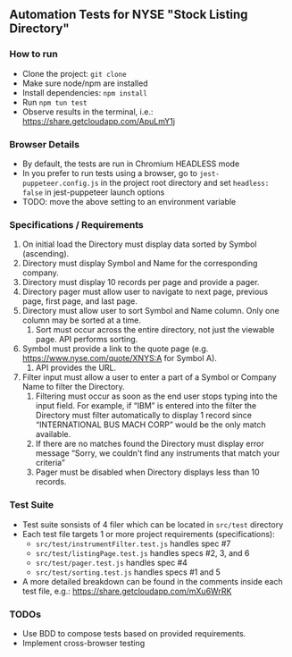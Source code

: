 ## Automation Tests for NYSE "Stock Listing Directory"

### How to run
- Clone the project: ```git clone```
- Make sure node/npm are installed
- Install dependencies: ```npm install```
- Run ```npm tun test```
- Observe results in the terminal, i.e.: https://share.getcloudapp.com/ApuLmY1j

### Browser Details
- By default, the tests are run in Chromium HEADLESS mode
- In you prefer to run tests using a browser, go to ```jest-puppeteer.config.js``` in the project root directory and set ```headless: false``` in jest-puppeteer launch options
- TODO: move the above setting to an environment variable

### Specifications / Requirements
1. On initial load the Directory must display data sorted by Symbol (ascending).
1. Directory must display Symbol and Name for the corresponding company.
1. Directory must display 10 records per page and provide a pager.
1. Directory pager must allow user to navigate to next page, previous page, first page, and last page.
1. Directory must allow user to sort Symbol and Name column. Only one column may be sorted at a time.
    1. Sort must occur across the entire directory, not just the viewable page. API performs sorting.
1. Symbol must provide a link to the quote page (e.g. https://www.nyse.com/quote/XNYS:A for Symbol A).
    1. API provides the URL.
1. Filter input must allow a user to enter a part of a Symbol or Company Name to filter the Directory.
    1. Filtering must occur as soon as the end user stops typing into the input field. For example, if “IBM” is entered into the filter the Directory must filter automatically to display 1 record since “INTERNATIONAL BUS MACH CORP” would be the only match available.
    1. If there are no matches found the Directory must display error message “Sorry, we couldn't find any instruments that match your criteria”
    1. Pager must be disabled when Directory displays less than 10 records.


### Test Suite
- Test suite sonsists of 4 filer which can be located in ```src/test``` directory
- Each test file targets 1 or more project requirements (specifications):
  - ```src/test/instrumentFilter.test.js``` handles spec #7
  - ```src/test/listingPage.test.js``` handles specs #2, 3, and 6
  - ```src/test/pager.test.js``` handles spec #4
  - ```src/test/sorting.test.js``` handles specs #1 and 5
- A more detailed breakdown can be found in the comments inside each test file, e.g.: https://share.getcloudapp.com/mXu6WrRK

### TODOs
- Use BDD to compose tests based on provided requirements.
- Implement cross-browser testing
